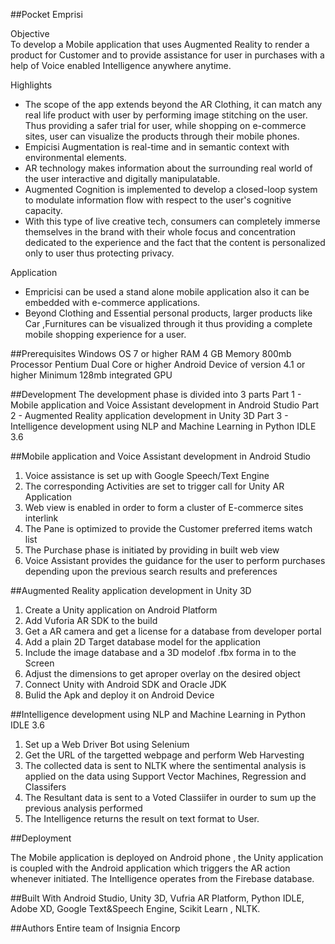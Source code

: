 ##Pocket Emprisi

Objective  
To develop a Mobile application that uses Augmented Reality to render a product for Customer and to provide assistance for user in purchases with a help of Voice enabled Intelligence
anywhere anytime.

Highlights 
* The scope of the app extends beyond the AR Clothing, it can match any real life product with user by performing image stitching on the user. 
Thus providing a safer trial for user, while shopping on e-commerce sites, user can visualize the products through their mobile phones.
* Empicisi Augmentation is real-time and in semantic context with environmental elements. 
* AR technology makes information about the surrounding real world of the user interactive and digitally manipulatable.
* Augmented Cognition is implemented to develop a closed-loop system to modulate information flow with respect to the user's cognitive capacity. 
* With this type of live creative tech, consumers can completely immerse themselves in the brand with their whole focus and concentration dedicated to the 
experience and the fact that the content is personalized only to user thus protecting privacy.

Application 
* Empricisi can be used a stand alone mobile application also it can be embedded with e-commerce applications. 
* Beyond Clothing and Essential personal products, larger products like Car ,Furnitures can be visualized through it thus providing a complete mobile 
shopping experience for a user.


##Prerequisites
Windows OS 7 or higher
RAM 4 GB
Memory 800mb
Processor Pentium Dual Core or higher
Android Device of version 4.1 or higher
Minimum 128mb integrated GPU

##Development
The development phase is divided into 3 parts
Part 1 - Mobile application and Voice Assistant development in Android Studio
Part 2 - Augmented Reality application development in Unity 3D
Part 3 - Intelligence development using NLP and Machine Learning in Python IDLE 3.6

##Mobile application and Voice Assistant development in Android Studio
1. Voice assistance is set up with Google Speech/Text Engine 
2. The corresponding Activities are set to trigger call for Unity AR Application
3. Web view is enabled in order to form a cluster of E-commerce sites interlink
4. The Pane is optimized to provide the Customer preferred items watch list
5. The Purchase phase is initiated by providing in built web view
6. Voice Assistant provides the guidance for the user to perform purchases depending upon the previous search results and preferences

##Augmented Reality application development in Unity 3D
1. Create a Unity application on Android Platform
2. Add Vuforia AR SDK to the build
3. Get a AR camera and get a license for a database from developer portal
4. Add a plain 2D Target database model for the application
5. Include the image database and a 3D modelof .fbx forma in to the Screen
6. Adjust the dimensions to get aproper overlay on the desired object
7. Connect Unity with Android SDK and Oracle JDK
8. Bulid the Apk and deploy it on Android Device

##Intelligence development using NLP and Machine Learning in Python IDLE 3.6
1. Set up a Web Driver Bot using Selenium
2. Get the URL of the targetted webpage and perform Web Harvesting
3. The collected data is sent to NLTK where the sentimental analysis is applied on the data using Support Vector Machines, Regression and Classifers
4. The Resultant data is sent to a Voted Classiifer in ourder to sum up the previous analysis performed
5. The Intelligence returns the result on text format to User.

##Deployment

The Mobile application is deployed on Android phone , the Unity application is coupled with the Android application which triggers the AR action
whenever initiated. The Intelligence operates from the Firebase database.

##Built With
Android Studio,
Unity 3D,
Vufria AR Platform,
Python IDLE,
Adobe XD,
Google Text&Speech Engine,
Scikit Learn ,
NLTK.

##Authors
Entire team of Insignia Encorp


